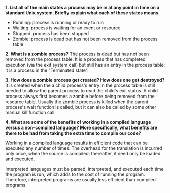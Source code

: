 **1. List all of the main states a process may be in at any point in time on a standard Unix system. Briefly explain what each of these states means.**
- Running: process is running or ready to run
- Waiting: process is waiting for an event or resource
- Stopped: process has been stopped
- Zombie: process is dead but has not been removed from the         process table

**2. What is a zombie process?**
The process is dead but has not been removed from the         process table. It is a process that has completed execution (via the exit system call) but still has an entry in the process table: it is a process in the "Terminated state".

**3. How does a zombie process get created? How does one get destroyed?**
It is created when the a child process's entry in the process table is still needed to allow the parent process to read the child's exit status. A child process always first becomes a zombie before being removed from the resource table. Usually the zombie process is killed when the parent process's wait function is called, but it can also be called by some other manual kill function call.

**4. What are some of the benefits of working in a compiled language versus a non-compiled language? More specifically, what benefits are there to be had from taking the extra time to compile our code?**

Working in a compiled language results in efficient code that can be executed any number of times. The overhead for the translation is incurred only once, when the source is compiled; thereafter, it need only be loaded and executed.

Interpreted languages must be parsed, interpreted, and executed each time the program is run, which adds to the cost of running the program. Therefore, interpreted programs are usually less efficient than compiled programs.